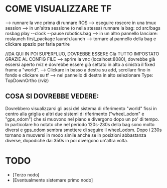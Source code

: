 # COME VISUALIZZARE TF
--> runnare la vnc prima di runnare ROS
--> eseguire roscore in una tmux session
--> in un'altra sessione (o nella stessa) runnare la bag: cd src/bags
					 		  rosbag play --clock --pause robotics.bag
--> in un altro pannello lanciare: roslaunch first_package launch.launch
--> tornare al pannello della bag e clickare spazio per farla partire

//DA QUI IN POI SUPERFLUO, DOVREBBE ESSERE GIà TUTTO IMPOSTATO GRAZIE AL CONFIG FILE
--> aprire la vnc (localhost:8080), dovrebbe già essersi aperto rviz e dovrebbe essere già settato in alto a sinistra il fixed frame a "world".
--> Clickare in basso a destra su add, scrollare fino in fondo e clickare su tf
--> nel pannello di destra in alto selezionare Type: TopDownOrtho (rviz)

## COSA SI DOVREBBE VEDERE:
Dovrebbero visualizzarsi gli assi del sistema di riferimento "world" fissi in centro alla griglia e altri due sistemi di riferimento
("wheel_odom" e "gps_odom") che si muovono nel piano e divergono dopo un po' di tempo. 
In particolare ho notato che nel periodo 120s-230s della bag sono molto diversi e gps_odom sembra smettere di seguire il wheel_odom.
Dopo i 230s tornano a muoversi in modo simile anche se in posizioni abbastanza diverse, dopodiché dai 350s in poi divergono un'altra volta.

# TODO
- [Terzo nodo]
- [Eventualmente sistemare primo nodo]